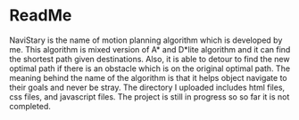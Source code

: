 # ReadMe
NaviStary is the name of motion planning algorithm which is developed by me. This algorithm is mixed version of A* and D*lite algorithm and it can find the shortest path given destinations. Also, it is able to detour to find the new optimal path if there is an obstacle which is on the original optimal path. The meaning behind the name of the algorithm is that it helps object navigate to their goals and never be stray.
The directory I uploaded includes html files, css files, and javascript files. The project is still in progress so so far it is not completed.
